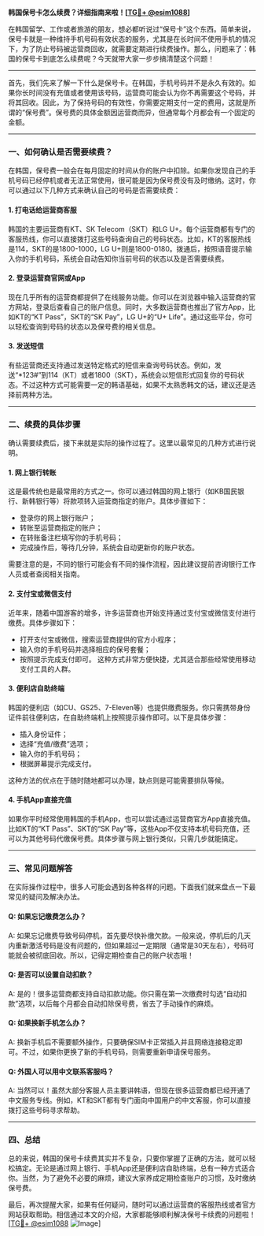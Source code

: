 **韩国保号卡怎么续费？详细指南来啦！[[TG💪+ @esim1088](https://t.me/s/esim1088)]**

在韩国留学、工作或者旅游的朋友，想必都听说过“保号卡”这个东西。简单来说，保号卡就是一种维持手机号码有效状态的服务，尤其是在长时间不使用手机的情况下，为了防止号码被运营商回收，就需要定期进行续费操作。那么，问题来了：韩国的保号卡到底怎么续费呢？今天就带大家一步步搞清楚这个问题！

---

首先，我们先来了解一下什么是保号卡。在韩国，手机号码并不是永久有效的。如果你长时间没有充值或者使用该号码，运营商可能会认为你不再需要这个号码，并将其回收。因此，为了保持号码的有效性，你需要定期支付一定的费用，这就是所谓的“保号费”。保号费的具体金额因运营商而异，但通常每个月都会有一个固定的金额。

---

### **一、如何确认是否需要续费？**

在韩国，保号费一般会在每月固定的时间从你的账户中扣除。如果你发现自己的手机号码已经停机或者无法正常使用，很可能是因为保号费没有及时缴纳。这时，你可以通过以下几种方式来确认自己的号码是否需要续费：

#### **1. 打电话给运营商客服**
韩国的主要运营商有KT、SK Telecom（SKT）和LG U+。每个运营商都有专门的客服热线，你可以直接拨打这些号码查询自己的号码状态。比如，KT的客服热线是114，SKT的是1800-1000，LG U+则是1800-0180。拨通后，按照语音提示输入你的手机号码，系统会自动告知你当前号码的状态以及是否需要续费。

#### **2. 登录运营商官网或App**
现在几乎所有的运营商都提供了在线服务功能。你可以在浏览器中输入运营商的官方网站，登录后查看自己的账户信息。同时，大多数运营商也推出了官方App，比如KT的“KT Pass”，SKT的“SK Pay”，LG U+的“U+ Life”。通过这些平台，你可以轻松查询到号码的状态以及保号费的相关信息。

#### **3. 发送短信**
有些运营商还支持通过发送特定格式的短信来查询号码状态。例如，发送“*123#”到114（KT）或者1800（SKT），系统会以短信形式回复你的号码状态。不过这种方式可能需要一定的韩语基础，如果不太熟悉韩文的话，建议还是选择前两种方法。

---

### **二、续费的具体步骤**

确认需要续费后，接下来就是实际的操作过程了。这里以最常见的几种方式进行说明。

#### **1. 网上银行转账**
这是最传统也是最常用的方式之一。你可以通过韩国的网上银行（如KB国民银行、新韩银行等）将款项转入运营商指定的账户。具体步骤如下：
- 登录你的网上银行账户；
- 转账至运营商指定的账户；
- 在转账备注栏填写你的手机号码；
- 完成操作后，等待几分钟，系统会自动更新你的账户状态。

需要注意的是，不同的银行可能会有不同的操作流程，因此建议提前咨询银行工作人员或者查阅相关指南。

#### **2. 支付宝或微信支付**
近年来，随着中国游客的增多，许多运营商也开始支持通过支付宝或微信支付进行缴费。具体步骤如下：
- 打开支付宝或微信，搜索运营商提供的官方小程序；
- 输入你的手机号码并选择相应的保号套餐；
- 按照提示完成支付即可。
这种方式非常方便快捷，尤其适合那些经常使用移动支付工具的人群。

#### **3. 便利店自助终端**
韩国的便利店（如CU、GS25、7-Eleven等）也提供缴费服务。你只需携带身份证件前往便利店，在自助终端机上按照提示操作即可。以下是具体步骤：
- 插入身份证件；
- 选择“充值/缴费”选项；
- 输入你的手机号码；
- 根据屏幕提示完成支付。

这种方法的优点在于随时随地都可以办理，缺点则是可能需要排队等候。

#### **4. 手机App直接充值**
如果你平时经常使用韩国的手机App，也可以尝试通过运营商官方App直接充值。比如KT的“KT Pass”、SKT的“SK Pay”等，这些App不仅支持本机号码充值，还可以为其他号码代缴保号费。具体步骤与网上银行类似，只需几步就能搞定。

---

### **三、常见问题解答**

在实际操作过程中，很多人可能会遇到各种各样的问题。下面我们就来盘点一下最常见的疑问及解决办法。

#### **Q: 如果忘记缴费怎么办？**
A: 如果忘记缴费导致号码停机，首先要尽快补缴欠款。一般来说，停机后的几天内重新激活号码是没有问题的，但如果超过一定期限（通常是30天左右），号码可能就会被彻底回收。所以，记得定期检查自己的账户状态哦！

#### **Q: 是否可以设置自动扣款？**
A: 是的！很多运营商都支持自动扣款功能。你只需在第一次缴费时勾选“自动扣款”选项，以后每个月都会自动扣除保号费，省去了手动操作的麻烦。

#### **Q: 如果换新手机怎么办？**
A: 换新手机后不需要额外操作，只要确保SIM卡正常插入并且网络连接稳定即可。不过，如果你更换了新的手机号码，则需要重新申请保号服务。

#### **Q: 外国人可以用中文联系客服吗？**
A: 当然可以！虽然大部分客服人员主要讲韩语，但现在很多运营商都已经开通了中文服务专线。例如，KT和SKT都有专门面向中国用户的中文客服，你可以直接拨打这些号码寻求帮助。

---

### **四、总结**

总的来说，韩国的保号卡续费其实并不复杂，只要你掌握了正确的方法，就可以轻松搞定。无论是通过网上银行、手机App还是便利店自助终端，总有一种方式适合你。当然，为了避免不必要的麻烦，建议大家养成定期检查账户的习惯，及时缴纳保号费。

最后，再次提醒大家，如果有任何疑问，随时可以通过运营商的客服热线或者官方网站获取帮助。相信通过本文的介绍，大家都能够顺利解决保号卡续费的问题啦！[[TG💪+ @esim1088](https://t.me/s/esim1088) ![Image](https://i.postimg.cc/4NQfJmqS/Snipaste-2025-05-13-00-14-12.png)]